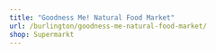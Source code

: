 ```yaml
---
title: "Goodness Me! Natural Food Market"
url: /burlington/goodness-me-natural-food-market/
shop: Supermarkt
---
```


